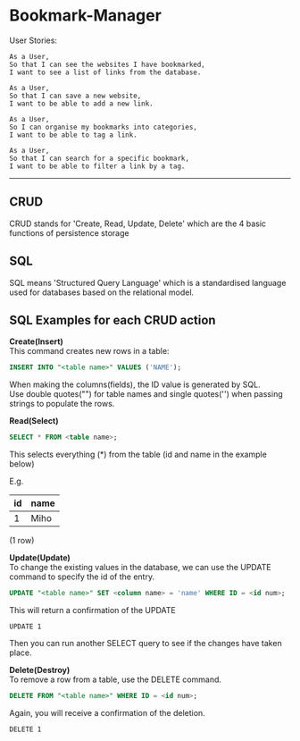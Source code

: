 # Bookmark-Manager


User Stories:
```
As a User,
So that I can see the websites I have bookmarked,
I want to see a list of links from the database.

As a User,
So that I can save a new website,
I want to be able to add a new link.

As a User,
So I can organise my bookmarks into categories,
I want to be able to tag a link.

As a User,
So that I can search for a specific bookmark,
I want to be able to filter a link by a tag.
```

---------------------
CRUD
----
CRUD stands for 'Create, Read, Update, Delete' which are the 4 basic functions of persistence storage

SQL
---
SQL means 'Structured Query Language' which is a standardised language used for databases based on the relational model.

SQL Examples for each CRUD action
---------------------------------
**Create(Insert)**  
This command creates new rows in a table:

```SQL
INSERT INTO "<table name>" VALUES ('NAME');
```
When making the columns(fields), the ID value is generated by SQL.  
Use double quotes("") for table names and single quotes('') when passing strings to populate the rows.


**Read(Select)**  
```SQL
SELECT * FROM <table name>;
```
This selects everything (\*) from the table (id and name in the example below)

E.g.

|id | name|
|----|-----|
|1|Miho|
(1 row)

**Update(Update)**  
To change the existing values in the database, we can use the UPDATE command to specify the id of the entry.
```SQL
UPDATE "<table name>" SET <column name> = 'name' WHERE ID = <id num>;
```
This will return a confirmation of the UPDATE
```
UPDATE 1
```
Then you can run another SELECT query to see if the changes have taken place.

**Delete(Destroy)**  
To remove a row from a table, use the DELETE command.

```SQL
DELETE FROM "<table name>" WHERE ID = <id num>;
```
Again, you will receive a confirmation of the deletion.
```
DELETE 1
```
